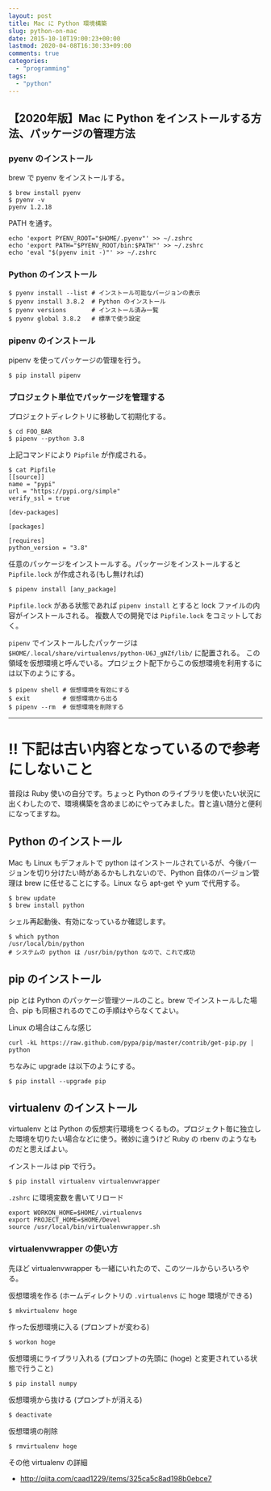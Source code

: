 ```yaml
---
layout: post
title: Mac に Python 環境構築
slug: python-on-mac
date: 2015-10-10T19:00:23+00:00
lastmod: 2020-04-08T16:30:33+09:00
comments: true
categories:
  - "programming"
tags:
  - "python"
---
```


## 【2020年版】Mac に Python をインストールする方法、パッケージの管理方法

### pyenv のインストール
brew で pyenv をインストールする。

```
$ brew install pyenv
$ pyenv -v
pyenv 1.2.18
```

PATH を通す。

```
echo 'export PYENV_ROOT="$HOME/.pyenv"' >> ~/.zshrc
echo 'export PATH="$PYENV_ROOT/bin:$PATH"' >> ~/.zshrc
echo 'eval "$(pyenv init -)"' >> ~/.zshrc
```

### Python のインストール

```
$ pyenv install --list # インストール可能なバージョンの表示
$ pyenv install 3.8.2  # Python のインストール
$ pyenv versions       # インストール済み一覧
$ pyenv global 3.8.2   # 標準で使う設定
```

### pipenv のインストール
pipenv を使ってパッケージの管理を行う。

```
$ pip install pipenv
```

### プロジェクト単位でパッケージを管理する
プロジェクトディレクトリに移動して初期化する。

```
$ cd FOO_BAR
$ pipenv --python 3.8
```

上記コマンドにより `Pipfile` が作成される。

```
$ cat Pipfile
[[source]]
name = "pypi"
url = "https://pypi.org/simple"
verify_ssl = true

[dev-packages]

[packages]

[requires]
python_version = "3.8"
```

任意のパッケージをインストールする。パッケージをインストールすると `Pipfile.lock` が作成される(もし無ければ)
```
$ pipenv install [any_package]
```

`Pipfile.lock` がある状態であれば `pipenv install` とすると lock ファイルの内容がインストールされる。
複数人での開発では `Pipfile.lock` をコミットしておく。

`pipenv` でインストールしたパッケージは `$HOME/.local/share/virtualenvs/python-U6J_gNZf/lib/` に配置される。
この領域を仮想環境と呼んでいる。プロジェクト配下からこの仮想環境を利用するには以下のようにする。

```
$ pipenv shell # 仮想環境を有効にする
$ exit         # 仮想環境から出る
$ pipenv --rm  # 仮想環境を削除する
```

----

# !! 下記は古い内容となっているので参考にしないこと

普段は Ruby 使いの自分です。ちょっと Python のライブラリを使いたい状況に出くわしたので、環境構築を含めまじめにやってみました。昔と違い随分と便利になってますね。

## Python のインストール
Mac も Linux もデフォルトで python はインストールされているが、今後バージョンを切り分けたい時があるかもしれないので、Python 自体のバージョン管理は brew に任せることにする。Linux なら apt-get や yum で代用する。

    $ brew update
    $ brew install python

シェル再起動後、有効になっているか確認します。

    $ which python
    /usr/local/bin/python
    # システムの python は /usr/bin/python なので、これで成功

## pip のインストール
pip とは Python のパッケージ管理ツールのこと。brew でインストールした場合、pip も同梱されるのでこの手順はやらなくてよい。

Linux の場合はこんな感じ

    curl -kL https://raw.github.com/pypa/pip/master/contrib/get-pip.py | python

ちなみに upgrade は以下のようにする。

    $ pip install --upgrade pip

## virtualenv のインストール
virtualenv とは Python の仮想実行環境をつくるもの。プロジェクト毎に独立した環境を切りたい場合などに使う。微妙に違うけど Ruby の rbenv のようなものだと思えばよい。

インストールは pip で行う。

    $ pip install virtualenv virtualenvwrapper

`.zshrc` に環境変数を書いてリロード

    export WORKON_HOME=$HOME/.virtualenvs
    export PROJECT_HOME=$HOME/Devel
    source /usr/local/bin/virtualenvwrapper.sh

### virtualenvwrapper の使い方
先ほど virtualenvwrapper も一緒にいれたので、このツールからいろいろやる。

仮想環境を作る (ホームディレクトリの `.virtualenvs` に hoge 環境ができる)

    $ mkvirtualenv hoge

作った仮想環境に入る (プロンプトが変わる)

    $ workon hoge

仮想環境にライブラリ入れる (プロンプトの先頭に (hoge) と変更されている状態で行うこと)

    $ pip install numpy

仮想環境から抜ける (プロンプトが消える)

    $ deactivate

仮想環境の削除

    $ rmvirtualenv hoge

その他 virtualenv の詳細

- http://qiita.com/caad1229/items/325ca5c8ad198b0ebce7
